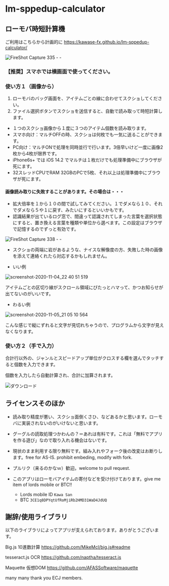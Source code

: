# lm-sppedup-calculator

## ローモバ時短計算機

ご利用はこちらから計画的に https://kawase-fx.github.io/lm-sppedup-calculator/

![FireShot Capture 335 -  - ](https://user-images.githubusercontent.com/29803517/98297889-7928ce80-1ff8-11eb-877f-50a0ef1450b6.png)

### 【推奨】スマホでは横画面で使ってください。

### 使い方１（画像から）

1. ローモバのバッグ画面を、アイテムごとの線に合わせてスクショしてください。
1. ファイル選択ボタンでスクショを送信すると、自動で読み取って時短計算します。

* １つのスクショ画像から１度に３つのアイテム個数を読み取ります。
* スマホ向け：マルチOFFの時、スクショは何枚でも一気に送ることができます。
* PC向け：マルチONで処理を同時並行で行います。3倍早いけど一度に画像2枚から4枚が限界です。
* iPhone6s+ では iOS 14.2 でマルチは１枚だけでも処理準備中にブラウザが死にます。
* 32スレッドCPUでRAM 32GBのPCで5枚、それ以上は処理準備中にブラウザが死にます。

#### 画像読み取りに失敗することがあります。その場合は・・・

* 拡大倍率を１から１０の間で試してみてください。１でダメなら１０、それでダメなら５や１に戻す、みたいにするといいかもです。
* 認識結果が出ているログ窓で、間違って認識されてしまった言葉を選択状態にすると、置き換える言葉を種類や単位から選べます。この設定はブラウザで記憶するのでずっと有効です。

![FireShot Capture 338 -  - ](https://user-images.githubusercontent.com/29803517/98443252-85727000-214d-11eb-9b0e-e0a5d71b0abf.png)

* スクショの両端に岩があるような、ナイスな解像度の方、失敗した時の画像を添えて連絡くれたら対応するかもしれません。

* いい例

![screenshot-2020-11-04_22 40 51 519](https://user-images.githubusercontent.com/29803517/98238903-71423d80-1faa-11eb-9fc9-a38c0c0ce806.png)

アイテムごとの区切り線がスクロール領域にぴたっとハマって、かつお知らせが出てないのがいいです。

* わるい例

![screenshot-2020-11-05_21 05 10 564](https://user-images.githubusercontent.com/29803517/98239002-9df65500-1faa-11eb-9fcb-111e10776a4a.png)

こんな感じで縦にずれると文字が見切れちゃうので、プログラムから文字が見えなくなります。

### 使い方２（手で入力）

合計行以外の、ジャンルとスピードアップ単位がクロスする欄を選んでタッチすると個数を入力できます。

個数を入力したら自動計算され、合計に加算されます。

![ダウンロード](https://user-images.githubusercontent.com/29803517/98239221-f594c080-1faa-11eb-8c99-d32046a38cde.png)

## ライセンスそのほか

* 読み取り精度が悪い、スクショ面倒くさひ、などあるかと思います。ローモバに実装されないのがいけないと思います。
* グーグルの読取処理つかわんの？＝あれは有料です。これは「無料でアプリを作る遊び」なので取り入れる機会はないです。
* 現状のまま利用する限り無料です。組み入れやフォーク後の改変はお断りします。free for AS-IS. prohibit embeding, modify with fork.
* プルリク（来るのかなｗ）歓迎。welcome to pull request.
* このアプリはローモバアイテムの寄付などを受け付けております。give me item of lords mobile or BTC!!

  * Lords mobile ID `Kawa San`
  * BTC `3CE1q8DPYqtUfRoMjiRb2HMD31WaD4JdUQ`

## 謝辞/使用ライブラリ

以下のライブラリによってアプリが支えられております。ありがとうございます。

Big.js 10進数計算
https://github.com/MikeMcl/big.js#readme

tesseract.js OCR
https://github.com/naptha/tesseract.js

Maquette 仮想DOM
https://github.com/AFASSoftware/maquette

many many thank you ECJ members.
